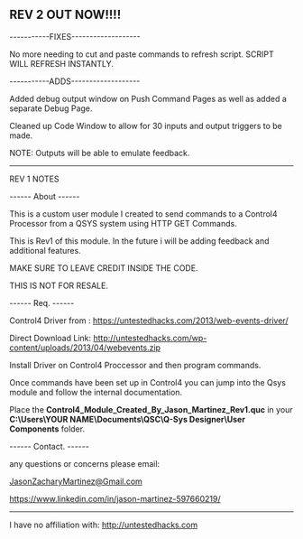 REV 2 OUT NOW!!!!
------------------------

-----------FIXES-------------------

No more needing to cut and paste commands to refresh script. SCRIPT WILL REFRESH INSTANTLY.

-----------ADDS-------------------

Added debug output window on Push Command Pages as well as added a separate Debug Page.

Cleaned up Code Window to allow for 30 inputs and output triggers to be made.

NOTE: Outputs will be able to emulate feedback.



-------------------------------------------------------------------------------------------
REV 1 NOTES



------ About ------

This is a custom user module I created to send commands to a Control4 Processor from a QSYS system using HTTP GET Commands.

This is Rev1 of this module. In the future i will be adding feedback and additional features.

MAKE SURE TO LEAVE CREDIT INSIDE THE CODE.

THIS IS NOT FOR RESALE.

------ Req. ------

Control4 Driver from : https://untestedhacks.com/2013/web-events-driver/

Direct Download Link: http://untestedhacks.com/wp-content/uploads/2013/04/webevents.zip

Install Driver on Control4 Proccessor and then program commands. 

Once commands have been set up in Control4 you can jump into the Qsys module and follow the internal documentation.

Place the <b>Control4_Module_Created_By_Jason_Martinez_Rev1.quc</b> in your <b>C:\Users\YOUR NAME\Documents\QSC\Q-Sys Designer\User Components</b> folder.

------ Contact. ------

any questions or concerns please email:

JasonZacharyMartinez@Gmail.com

https://www.linkedin.com/in/jason-martinez-597660219/

---------------------------------------------
I have no affiliation with: http://untestedhacks.com
